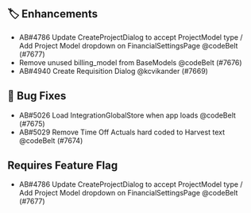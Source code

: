 ## 🏷 Enhancements

- AB#4786 Update CreateProjectDialog to accept ProjectModel type / Add Project Model dropdown on FinancialSettingsPage @codeBelt (#7677)
- Remove unused billing_model from BaseModels @codeBelt (#7676)
- AB#4940 Create Requisition Dialog @kcvikander (#7669)

## 🐛 Bug Fixes

- AB#5026 Load IntegrationGlobalStore when app loads @codeBelt (#7675)
- AB#5029 Remove Time Off Actuals hard coded to Harvest text @codeBelt (#7674)

## Requires Feature Flag

- AB#4786 Update CreateProjectDialog to accept ProjectModel type / Add Project Model dropdown on FinancialSettingsPage @codeBelt (#7677)
